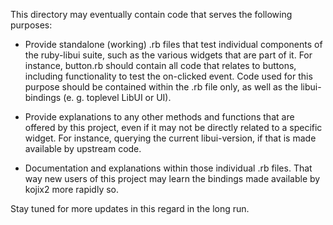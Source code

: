 This directory may eventually contain code that serves the following purposes:

- Provide standalone (working) .rb files that test individual components of
the ruby-libui suite, such as the various widgets that are part of it. For instance,
button.rb should contain all code that relates to buttons, including functionality
to test the on-clicked event. Code used for this purpose should be contained within
the .rb file only, as well as the libui-bindings (e. g. toplevel LibUI or UI).

- Provide explanations to any other methods and functions that are offered
by this project, even if it may not be directly related to a specific widget.
For instance, querying the current libui-version, if that is made available
by upstream code.

- Documentation and explanations within those individual .rb files. That way
new users of this project may learn the bindings made available by kojix2
more rapidly so.

Stay tuned for more updates in this regard in the long run.
